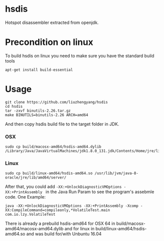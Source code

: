 # hsdis
Hotspot disassembler extracted from openjdk.

# Precondition on linux
To build hsdis on linux you need to make sure you have the standard build tools
```
apt-get install build-essential
```

# Usage
```
git clone https://github.com/liuzhengyang/hsdis
cd hsdis
tar -zxvf binutils-2.26.tar.gz
make BINUTILS=binutils-2.26 ARCH=amd64
```
And then copy hsdis build file to the target folder in JDK.

### OSX
```
sudo cp build/macosx-amd64/hsdis-amd64.dylib /Library/Java/JavaVirtualMachines/jdk1.8.0_131.jdk/Contents/Home/jre/lib/server/
```
### Linux
```
sudo cp build/linux-amd64/hsdis-amd64.so /usr/lib/jvm/java-8-oracle/jre/lib/amd64/server/
```

After that, you could add `-XX:+UnlockDiagnosticVMOptions -XX:+PrintAssembly ` in the Java Run Param to see the program's assebmle code.
One Example:
```
java -XX:+UnlockDiagnosticVMOptions -XX:+PrintAssembly -Xcomp -XX:CompileCommand=compileonly,*VolatileTest.main com.io.lzy.VolatileTest

```

There is already a prebuild hsdis-amd64 for OSX 64 in build/macosx-amd64/macosx-amd64.dylib and for linux in build/linux-amd64/hsdis-amd64.so and was build for/with Unbuntu 16.04
